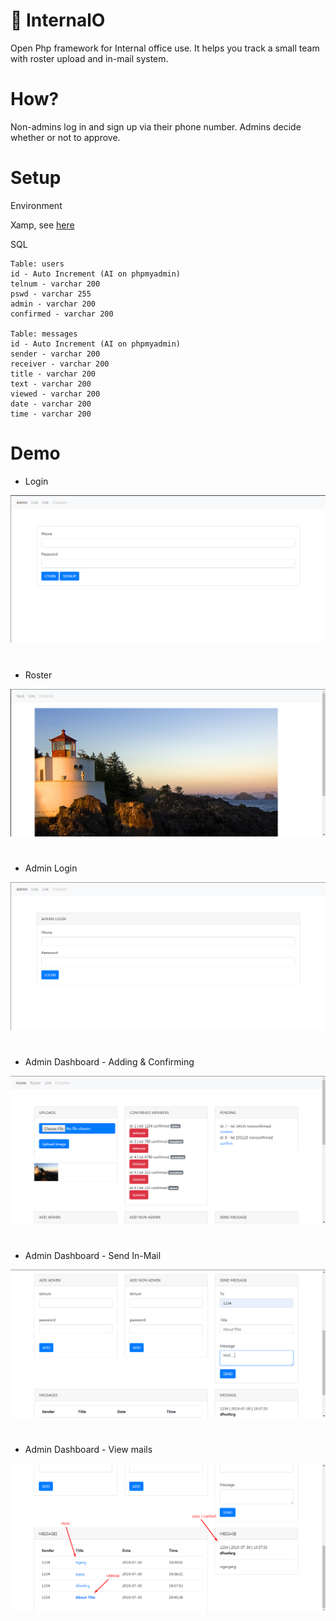 # 📧 InternalO
Open Php framework for Internal office use. It helps you track a small team with roster upload and in-mail system.

# How?
Non-admins log in and sign up via their phone number. Admins decide whether or not to approve.

# Setup

Environment

Xamp, see [here](https://www.apachefriends.org/download.html)

SQL

```
Table: users
id - Auto Increment (AI on phpmyadmin)
telnum - varchar 200
pswd - varchar 255
admin - varchar 200
confirmed - varchar 200

Table: messages
id - Auto Increment (AI on phpmyadmin)
sender - varchar 200
receiver - varchar 200
title - varchar 200
text - varchar 200
viewed - varchar 200
date - varchar 200
time - varchar 200
```

# Demo

- Login

![](screenshots/internalo_login.png)
#
- Roster

![](screenshots/internalo_roster.png)
#
- Admin Login

![](screenshots/internalo_adminlogin.png)
#
- Admin Dashboard - Adding & Confirming

![](screenshots/internalo_adminupper.png)
#
- Admin Dashboard - Send In-Mail

![](screenshots/internalo_adminsend.png)
#
- Admin Dashboard - View mails

![](screenshots/internalo_mail.png)
#
